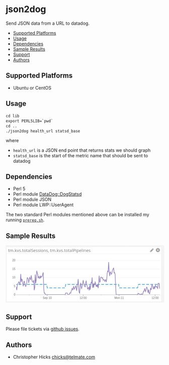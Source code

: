 # json2dog

Send JSON data from a URL to datadog.

* [Supported Platforms](#supported-platforms)
* [Usage](#usage)
* [Dependencies](#dependencies)
* [Sample Results](#sample_results)
* [Support](#support)
* [Authors](#authors)

## Supported Platforms <a name="supported-platforms"></a>

* Ubuntu or CentOS

## Usage <a name="usage"></a>

	cd lib
	export PERL5LIB=`pwd`
	cd ..
	./json2dog health_url statsd_base

where

* `health_url` is a JSON end point that returns stats we should graph
* `statsd_base` is the start of the metric name that should be sent to datadog

## Dependencies <a name="dependencies"></a>

* Perl 5
* Perl module [DataDog::DogStatsd](https://github.com/binary-com/dogstatsd-perl) 
* Perl module JSON
* Perl module LWP::UserAgent

The two standard Perl modules mentioned above can be installed my running
[`prereq.sh`](prereq.sh).

## Sample Results <A name="sample_results"></a>

![example 1](img/json2dog_example1.png)

## Support <a name="support"></a>

Please file tickets via [github issues](https://github.com/Telmate/json2dog/issues).

## Authors <a name="authors"></a>

* Christopher Hicks <chicks@telmate.com>
